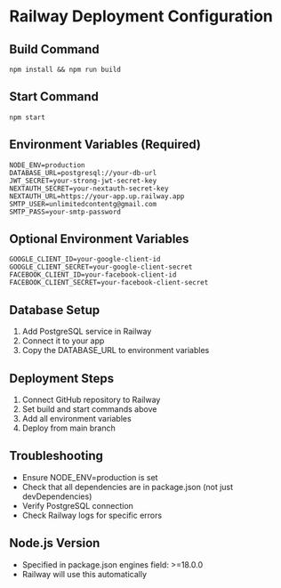# Railway Deployment Configuration

## Build Command
```
npm install && npm run build
```

## Start Command  
```
npm start
```

## Environment Variables (Required)
```
NODE_ENV=production
DATABASE_URL=postgresql://your-db-url
JWT_SECRET=your-strong-jwt-secret-key
NEXTAUTH_SECRET=your-nextauth-secret-key  
NEXTAUTH_URL=https://your-app.up.railway.app
SMTP_USER=unlimitedcontentg@gmail.com
SMTP_PASS=your-smtp-password
```

## Optional Environment Variables
```
GOOGLE_CLIENT_ID=your-google-client-id
GOOGLE_CLIENT_SECRET=your-google-client-secret  
FACEBOOK_CLIENT_ID=your-facebook-client-id
FACEBOOK_CLIENT_SECRET=your-facebook-client-secret
```

## Database Setup
1. Add PostgreSQL service in Railway
2. Connect it to your app
3. Copy the DATABASE_URL to environment variables

## Deployment Steps
1. Connect GitHub repository to Railway
2. Set build and start commands above
3. Add all environment variables
4. Deploy from main branch

## Troubleshooting
- Ensure NODE_ENV=production is set
- Check that all dependencies are in package.json (not just devDependencies)
- Verify PostgreSQL connection
- Check Railway logs for specific errors

## Node.js Version
- Specified in package.json engines field: >=18.0.0
- Railway will use this automatically
